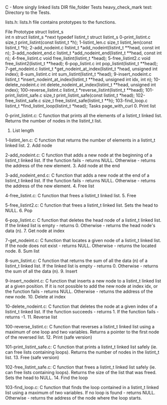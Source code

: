 C - More singly linked lists DIR file_folder
Tests heavy_check_mark
test: Directory to the Tests.

lists.h: lists.h file contains prototypes to the functions.

File	Prototype
struct listint_s	
int n
struct listint_s *next
typedef listint_t	struct listint_s
0-print_listint.c	size_t print_listint(const listint_t *h);
1-listint_len.c	size_t listint_len(const listint_t *h);
2-add_nodeint.c	listint_t *add_nodeint(listint_t **head, const int n);
3-add_nodeint_end.c	listint_t *add_nodeint_end(listint_t **head, const int n);
4-free_listint.c	void free_listint(listint_t *head);
5-free_listint2.c	void free_listint2(listint_t **head);
6-pop_listint.c	int pop_listint(listint_t **head);
7-get_nodeint.c	listint_t *get_nodeint_at_index(listint_t *head, unsigned int index);
8-sum_listint.c	int sum_listint(listint_t *head);
9-insert_nodeint.c	listint_t *insert_nodeint_at_index(listint_t **head, unsigned int idx, int n);
10-delete_nodeint.c	int delete_nodeint_at_index(listint_t **head, unsigned int index);
100-reverse_listint.c	listint_t *reverse_listint(listint_t **head);
101-print_listint_safe.c	size_t print_listint_safe(const listint_t *head);
102-free_listint_safe.c	size_t free_listint_safe(listint_t **h);
103-find_loop.c	listint_t *find_listint_loop(listint_t *head);
Tasks page_with_curl
0. Print list

0-print_listint.c: C function that prints all the elements of a listint_t linked list.
Returns the number of nodes in the listint_t list.
1. List length

1-listint_len.c: C function that returns the number of elements in a listint_t linked list.
2. Add node

2-add_nodeint.c: C function that adds a new node at the beginning of a listint_t linked list.
If the function fails - returns NULL.
Otherwise - returns the address of the new element.
3. Add node at the end

3-add_nodeint_end.c: C function that adds a new node at the end of a listint_t linked list.
If the function fails - returns NULL.
Otherwise - returns the address of the new element.
4. Free list

4-free_listint.c: C function that frees a listint_t linked list.
5. Free

5-free_listint2.c: C function that frees a listint_t linked list.
Sets the head to NULL.
6. Pop

6-pop_listint.c: C function that deletes the head node of a listint_t linked list.
If the linked list is empty - returns 0.
Otherwise - returns the head node's data (n).
7. Get node at index

7-get_nodeint.c: C function that locates a given node of a listint_t linked list.
If the node does not exist - returns NULL.
Otherwise - returns the located node.
8. Sum list

8-sum_listint.c: C function that returns the sum of all the data (n) of a listint_t linked list.
If the linked list is empty - returns 0.
Otherwise - returns the sum of all the data (n).
9. Insert

9-insert_nodeint.c: C function that inserts a new node to a listint_t linked list at a given position.
If it is not possible to add the new node at index idx, or the function fails - returns NULL.
Otherwise - returns the address of the new node.
10. Delete at index

10-delete_nodeint.c: C function that deletes the node at a given index of a listint_t linked list.
If the function succeeds - returns 1.
If the function fails - returns -1.
11. Reverse list

100-reverse_listint.c: C function that reverses a listint_t linked list using a maximum of one loop and two variables.
Returns a pointer to the first node of the reversed list.
12. Print (safe version)

101-print_listint_safe.c: C function that prints a listint_t linked list safely (ie. can free lists containing loops).
Returns the number of nodes in the listint_t list.
13. Free (safe version)

102-free_listint_safe.c: C function that frees a listint_t linked list safely (ie. can free lists containing loops).
Returns the size of the list that was freed.
Sets the head to NULL.
14. Find the loop

103-find_loop.c: C function that finds the loop contained in a listint_t linked list using a maximum of two variables.
If no loop is found - returns NULL.
Otherwise - returns the address of the node where the loop starts.

